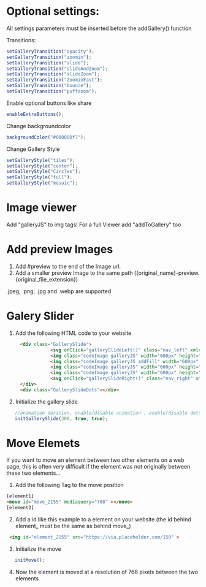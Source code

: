 # Optional settings:
All settings parameters must be inserted before the addGallery() function


Transitions:


```javascript
setGalleryTransition("opacity");
setGalleryTransition("zoomin");
setGalleryTransition("slide");
setGalleryTransition("slideAndZoom");
setGalleryTransition("slideZoom");
setGalleryTransition("ZoominFast");
setGalleryTransition("bounce");
setGalleryTransition("puffzoom");
```
Enable optional buttons like share
```javascript
enableExtraButtons();
```
Change backgroundcolor
```javascript
backgroundColor("#000000f7");
```
Change Gallery Style
```javascript
setGalleryStyle("tiles");
setGalleryStyle("center");
setGalleryStyle("Circles");
setGalleryStyle("full");
setGalleryStyle("mosaic");
```
# Image viewer
Add "galleryJS" to img tags!
For a full Viewer add "addToGallery" too

# Add preview Images
1. Add #preview to the end of the Image url.
2. Add a smaller preview Image to the same path ({original_name}-preview.{original_file_extension})

.jpeg; .png; .jpg and .webp are supported
# Galery Slider
1. Add the following HTML code to your website
```html
     <div class="GallerySlide">
                <svg onClick="gallerySlideLeft()" class="nav_left" xmlns="http://www.w3.org/2000/svg" viewBox="0 0 24 24" fill="white" width="48px" height="48px"><path d="M0 0h24v24H0V0z" fill="none"/><path d="M15.41 16.59L10.83 12l4.58-4.59L14 6l-6 6 6 6 1.41-1.41z"/></svg>
                <img class="codeImage galleryJS" width="600px" height="324px" src="https://dummyimage.com/800x400/aa550/fff000" alt="source code">
                <img class="codeImage galleryJS addFill" width="600px" height="324px" src="https://dummyimage.com/800x400/ff0000/000" alt="source code">
                <img class="codeImage galleryJS" width="600px" height="324px" src="https://dummyimage.com/800x400/00ff00/00ff00" alt="source code">
                <img class="codeImage galleryJS" width="600px" height="324px" src="https://dummyimage.com/800x400/0000ff/0000ff" alt="source code">
                <svg onClick="gallerySlideRight()" class="nav_right" xmlns="http://www.w3.org/2000/svg" viewBox="0 0 24 24" fill="white" width="48px" height="48px"><path d="M0 0h24v24H0V0z" fill="none"/><path d="M8.59 16.59L13.17 12 8.59 7.41 10 6l6 6-6 6-1.41-1.41z"/></svg>
     </div>
     <div class="GallerySlideDots"></div>
```

2. Initialize the gallery slide
```javascript
   //animation duration, enable/disable animation , enable/disable dots under the slider
   initGallerySlide(300, true, true);
````

# Move Elemets

If you want to move an element between two other elements on a web page, this is often very difficult if the element was not originally between these two elements...

1. Add the following Tag to the move position
```html
[element1]
<move id="move_2155" mediaquery="768" ></move>
[element2]
```
2. Add a id like this example to a element on your website (the id behind element_ must be the same as behind move_)
```html
 <img id="element_2155" src="https://via.placeholder.com/150" >
```
3. Initialize the move
```javascript
   initMove();
````
4. Now the element is moved at a resolution of 768 pixels between the two elements
   
